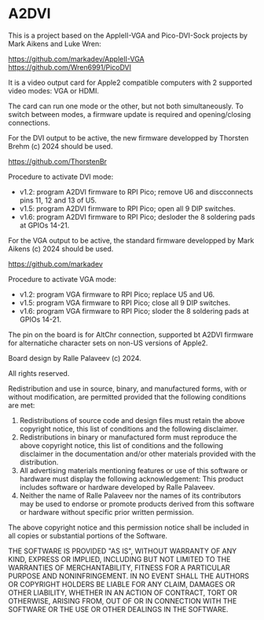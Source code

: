 # A2DVI

This is a project based on the AppleII-VGA and Pico-DVI-Sock projects by Mark Aikens and Luke Wren:

https://github.com/markadev/AppleII-VGA
https://github.com/Wren6991/PicoDVI

It is a video output card for Apple2 compatible computers with 2 supported video modes: VGA or HDMI.

The card can run one mode or the other, but not both simultaneously. To switch between modes, a firmware update is required and opening/closing connections.

For the DVI output to be active, the new firmware developped by Thorsten Brehm (c) 2024 should be used.

https://github.com/ThorstenBr

Procedure to activate DVI mode:
* v1.2:
  program A2DVI firmware to RPI Pico;
  remove U6 and discconnects pins 11, 12 and 13 of U5.
* v1.5:
  program A2DVI firmware to RPI Pico;
  open all 9 DIP switches.
* v1.6:
  program A2DVI firmware to RPI Pico;
  desloder the 8 soldering pads at GPIOs 14-21.

For the VGA output to be active, the standard firmware developped by Mark Aikens (c) 2024 should be used.

https://github.com/markadev

Procedure to activate VGA mode:
* v1.2:
  program VGA firmware to RPI Pico;
  replace U5 and U6.
* v1.5:
  program VGA firmware to RPI Pico;
  close all 9 DIP switches.
* v1.6:
  program VGA firmware to RPI Pico;
  sloder the 8 soldering pads at GPIOs 14-21.

The pin on the board is for AltChr connection, supported bt A2DVI firmware for alternatiche character sets on non-US versions of Apple2.

Board design by Ralle Palaveev (c) 2024.

All rights reserved.

Redistribution and use in source, binary, and manufactured forms, with or without
modification, are permitted provided that the following conditions are met:
1. Redistributions of source code and design files must retain the above copyright
   notice, this list of conditions and the following disclaimer.
2. Redistributions in binary or manufactured form must reproduce the above copyright
   notice, this list of conditions and the following disclaimer in the
   documentation and/or other materials provided with the distribution.
3. All advertising materials mentioning features or use of this software
   or hardware must display the following acknowledgement:
   This product includes software or hardware developed by Ralle Palaveev.
4. Neither the name of Ralle Palaveev nor the
   names of its contributors may be used to endorse or promote products
   derived from this software or hardware without specific prior written permission.

The above copyright notice and this permission notice shall be included in all
copies or substantial portions of the Software.

THE SOFTWARE IS PROVIDED "AS IS", WITHOUT WARRANTY OF ANY KIND, EXPRESS OR
IMPLIED, INCLUDING BUT NOT LIMITED TO THE WARRANTIES OF MERCHANTABILITY,
FITNESS FOR A PARTICULAR PURPOSE AND NONINFRINGEMENT. IN NO EVENT SHALL THE
AUTHORS OR COPYRIGHT HOLDERS BE LIABLE FOR ANY CLAIM, DAMAGES OR OTHER
LIABILITY, WHETHER IN AN ACTION OF CONTRACT, TORT OR OTHERWISE, ARISING FROM,
OUT OF OR IN CONNECTION WITH THE SOFTWARE OR THE USE OR OTHER DEALINGS IN THE
SOFTWARE.

